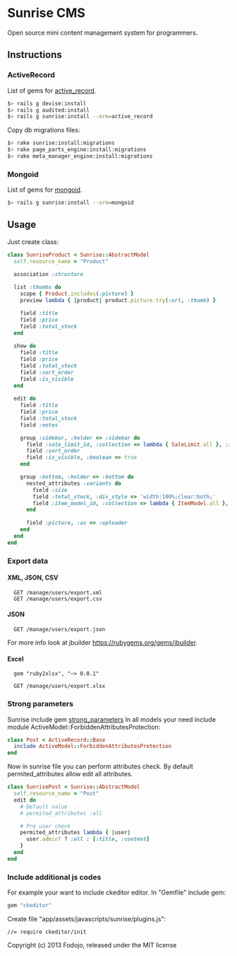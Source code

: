 # Sunrise CMS

Open source mini content management system for programmers.

## Instructions

### ActiveRecord
  
List of gems for [active_record](https://gist.github.com/4529926#file-gemfile-active_record).

```bash
$> rails g devise:install
$> rails g audited:install
$> rails g sunrise:install --orm=active_record
```

Copy db migrations files:

```bash
$> rake sunrise:install:migrations
$> rake page_parts_engine:install:migrations
$> rake meta_manager_engine:install:migrations
```

### Mongoid

List of gems for [mongoid](https://gist.github.com/4529926#file-gemfile-mongoid).

```bash
$> rails g sunrise:install --orm=mongoid
```

## Usage

Just create class:

```ruby
class SunriseProduct < Sunrise::AbstractModel
  self.resource_name = "Product"

  association :structure
  
  list :thumbs do
    scope { Product.includes(:picture) }
    preview lambda { |product| product.picture.try(:url, :thumb) }

    field :title
    field :price
    field :total_stock
  end
  
  show do
    field :title
    field :price
    field :total_stock
    field :sort_order
    field :is_visible
  end
  
  edit do
    field :title
    field :price
    field :total_stock
    field :notes

    group :sidebar, :holder => :sidebar do
      field :sale_limit_id, :collection => lambda { SaleLimit.all }, :include_blank => false
      field :sort_order
      field :is_visible, :boolean => true
    end

    group :bottom, :holder => :bottom do
      nested_attributes :variants do
        field :size
        field :total_stock, :div_style => 'width:100%;clear:both;'
        field :item_model_id, :collection => lambda { ItemModel.all }, :include_blank => false
      end
    
      field :picture, :as => :uploader
    end
  end
end
```

### Export data

#### XML, JSON, CSV

```
  GET /manage/users/export.xml
  GET /manage/users/export.csv
```

#### JSON

```
  GET /manage/users/export.json
```

For more info look at jbuilder https://rubygems.org/gems/jbuilder.

#### Excel

```
  gem "ruby2xlsx", "~> 0.0.1"

  GET /manage/users/export.xlsx
```

### Strong parameters

Sunrise include gem [strong_parameters](https://github.com/rails/strong_parameters)
In all models your need include module ActiveModel::ForbiddenAttributesProtection:

``` ruby
class Post < ActiveRecord::Base
  include ActiveModel::ForbiddenAttributesProtection
end
```

Now in sunrise file you can perform attributes check. 
By default permited_attributes allow edit all attributes.

```ruby
class SunrisePost < Sunrise::AbstractModel
  self.resource_name = "Post"
  edit do
    # Default value
    # permited_attributes :all 

    # Pre user check
    permited_attributes lambda { |user| 
      user.admin? ? :all : [:title, :content] 
    }
  end
end
```

### Include additional js codes

For example your want to include ckeditor editor.
In "Gemfile" include gem:

```ruby
gem "ckeditor"
```

Create file "app/assets/javascripts/sunrise/plugins.js":

```
//= require ckeditor/init
```

Copyright (c) 2013 Fodojo, released under the MIT license
